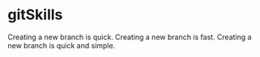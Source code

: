 # gitSkills
Creating a new branch is quick.
Creating a new branch is fast.
Creating a new branch is quick and simple.

